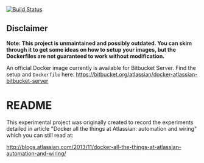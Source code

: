 [![Build Status](https://travis-ci.org/coetzeer/atlassian-docker.svg?branch=master)](https://travis-ci.org/coetzeer/atlassian-docker)

## Disclaimer

**Note: This project is unmaintained and possibly outdated. You can skim
through it to get some ideas on how to setup your images, but the Dockerfiles
are not guaranteed to work without modification.**

An official Docker image currently is available for Bitbucket Server. Find the setup and `Dockerfile` here: https://bitbucket.org/atlassian/docker-atlassian-bitbucket-server

# README

This experimental project was originally created to record the experiments detailed in article "Docker all the things at Atlassian: automation and wiring" which you can still read at:

http://blogs.atlassian.com/2013/11/docker-all-the-things-at-atlassian-automation-and-wiring/
